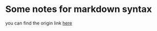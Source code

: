Some notes for markdown syntax
==============

you can find the origin link [here](http://daringfireball.net/projects/markdown/syntax)
